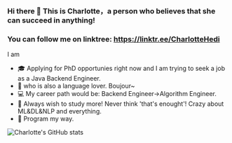 ### Hi there 👋 This is Charlotte，a person who believes that she can succeed in anything!

### You can follow me on linktree: https://linktr.ee/CharlotteHedi
I am
- 🎓 Applying for PhD opportunies right now and I am trying to seek a job as a Java Backend Engineer.
- 🔖 who is also a language lover. Boujour~ 
- 💻 My career path would be: Backend Engineer->Algorithm Engineer.
- 🏹 Always wish to study more! Never think 'that's enought'! Crazy about ML&DL&NLP and everything.
- 💎 Program my way.

![Charlotte's GitHub stats](https://github-readme-stats.vercel.app/api?username=charlottediamond&theme=ambient_gradient&show_icons=true)

<!--
**CharlotteDiamond/charlottediamond** is a ✨ _special_ ✨ repository because its `README.md` (this file) appears on your GitHub profile.

Here are some ideas to get you started:

- 🔭 I’m currently working on ...
- 🌱 I’m currently learning ...
- 👯 I’m looking to collaborate on ...
- 🤔 I’m looking for help with ...
- 💬 Ask me about ...
- 📫 How to reach me: ...
- 😄 Pronouns: ...
- ⚡ Fun fact: ...
-->
